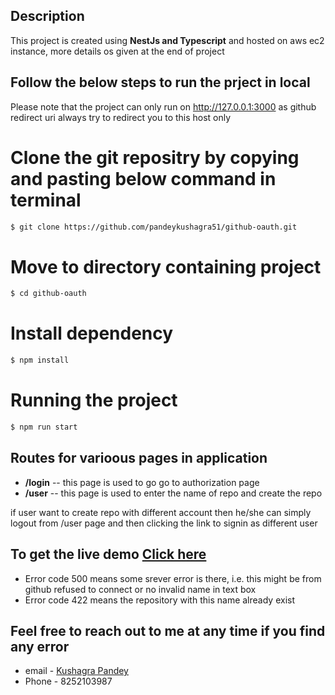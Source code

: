 
## Description

This project is created using **NestJs and Typescript** and hosted on aws ec2 instance, more details os given at the end of project

## Follow the below steps to run the prject in local

Please note that the project can only run on http://127.0.0.1:3000 as github redirect uri always try to redirect you to this host only

# Clone the git repositry by copying and pasting below command in terminal

```bash
$ git clone https://github.com/pandeykushagra51/github-oauth.git
```
# Move to directory containing project

```bash
$ cd github-oauth
```
# Install dependency

```bash
$ npm install
```
# Running the project

```bash
$ npm run start
```

## Routes for varioous pages in application
- **/login** -- this page is used to go go to authorization page
- **/user**  -- this page is used to enter the name of repo and create the repo 

if user want to create repo with different account then he/she can simply logout from /user page and then clicking the link to signin as different user

## To get the live demo [Click here](http://54.250.248.9:3000/login)
- Error code 500 means some srever error is there, i.e. this might be from github refused to connect or no invalid name in text box
- Error code 422 means the repository with this name already exist

## Feel free to reach out to me at any time if you find any error

- email - [Kushagra Pandey](pandeykushagra51@gmail.com)
- Phone - 8252103987

